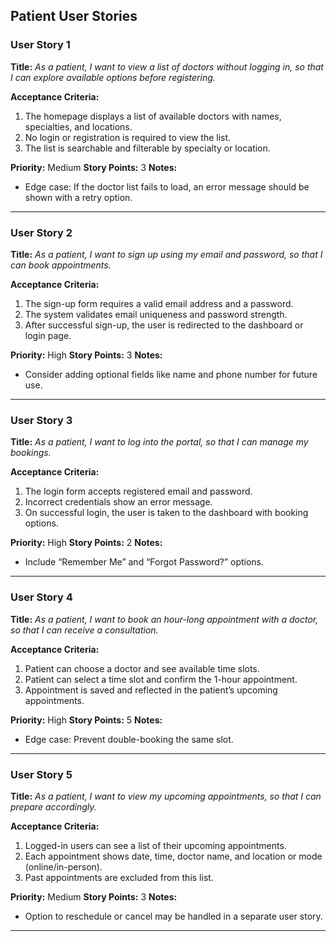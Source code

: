 
## Patient User Stories

### **User Story 1**

**Title:**
*As a patient, I want to view a list of doctors without logging in, so that I can explore available options before registering.*

**Acceptance Criteria:**

1. The homepage displays a list of available doctors with names, specialties, and locations.
2. No login or registration is required to view the list.
3. The list is searchable and filterable by specialty or location.

**Priority:** Medium
**Story Points:** 3
**Notes:**

* Edge case: If the doctor list fails to load, an error message should be shown with a retry option.

---

### **User Story 2**

**Title:**
*As a patient, I want to sign up using my email and password, so that I can book appointments.*

**Acceptance Criteria:**

1. The sign-up form requires a valid email address and a password.
2. The system validates email uniqueness and password strength.
3. After successful sign-up, the user is redirected to the dashboard or login page.

**Priority:** High
**Story Points:** 3
**Notes:**

* Consider adding optional fields like name and phone number for future use.

---

### **User Story 3**

**Title:**
*As a patient, I want to log into the portal, so that I can manage my bookings.*

**Acceptance Criteria:**

1. The login form accepts registered email and password.
2. Incorrect credentials show an error message.
3. On successful login, the user is taken to the dashboard with booking options.

**Priority:** High
**Story Points:** 2
**Notes:**

* Include “Remember Me” and “Forgot Password?” options.

---

### **User Story 4**

**Title:**
*As a patient, I want to book an hour-long appointment with a doctor, so that I can receive a consultation.*

**Acceptance Criteria:**

1. Patient can choose a doctor and see available time slots.
2. Patient can select a time slot and confirm the 1-hour appointment.
3. Appointment is saved and reflected in the patient’s upcoming appointments.

**Priority:** High
**Story Points:** 5
**Notes:**

* Edge case: Prevent double-booking the same slot.

---

### **User Story 5**

**Title:**
*As a patient, I want to view my upcoming appointments, so that I can prepare accordingly.*

**Acceptance Criteria:**

1. Logged-in users can see a list of their upcoming appointments.
2. Each appointment shows date, time, doctor name, and location or mode (online/in-person).
3. Past appointments are excluded from this list.

**Priority:** Medium
**Story Points:** 3
**Notes:**

* Option to reschedule or cancel may be handled in a separate user story.

---
